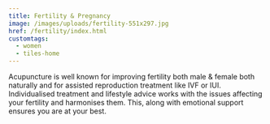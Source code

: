 ```yaml
---
title: Fertility & Pregnancy
image: /images/uploads/fertility-551x297.jpg
href: /fertility/index.html
customtags:
  - women
  - tiles-home
---
```

Acupuncture is well known for improving fertility both male & female both naturally and for assisted reproduction treatment like IVF or IUI. Individualised treatment and lifestyle advice works with the issues affecting your fertility and harmonises them. This, along with emotional support ensures you are at your best.
